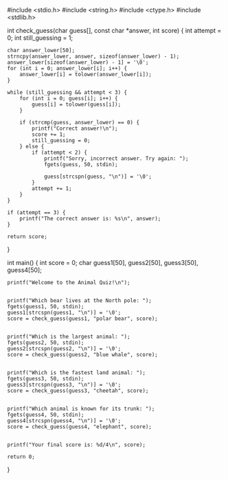 #include <stdio.h>
#include <string.h>
#include <ctype.h>
#include <stdlib.h>

int check_guess(char guess[], const char *answer, int score) {
    int attempt = 0;
    int still_guessing = 1;

    
    char answer_lower[50];
    strncpy(answer_lower, answer, sizeof(answer_lower) - 1);
    answer_lower[sizeof(answer_lower) - 1] = '\0'; 
    for (int i = 0; answer_lower[i]; i++) {
        answer_lower[i] = tolower(answer_lower[i]);
    }

    while (still_guessing && attempt < 3) {
        for (int i = 0; guess[i]; i++) {
            guess[i] = tolower(guess[i]);
        }

        if (strcmp(guess, answer_lower) == 0) {
            printf("Correct answer!\n");
            score += 1;
            still_guessing = 0;
        } else {
            if (attempt < 2) {
                printf("Sorry, incorrect answer. Try again: ");
                fgets(guess, 50, stdin);  
        
                guess[strcspn(guess, "\n")] = '\0';
            }
            attempt += 1;
        }
    }

    if (attempt == 3) {
        printf("The correct answer is: %s\n", answer);
    }

    return score;
}

int main() {
    int score = 0;
    char guess1[50], guess2[50], guess3[50], guess4[50];

    printf("Welcome to the Animal Quiz!\n");

    
    printf("Which bear lives at the North pole: ");
    fgets(guess1, 50, stdin);  
    guess1[strcspn(guess1, "\n")] = '\0'; 
    score = check_guess(guess1, "polar bear", score);


    printf("Which is the largest animal: ");
    fgets(guess2, 50, stdin);  
    guess2[strcspn(guess2, "\n")] = '\0';  
    score = check_guess(guess2, "blue whale", score);

    
    printf("Which is the fastest land animal: ");
    fgets(guess3, 50, stdin);  
    guess3[strcspn(guess3, "\n")] = '\0';  
    score = check_guess(guess3, "cheetah", score);

    
    printf("Which animal is known for its trunk: ");
    fgets(guess4, 50, stdin);  
    guess4[strcspn(guess4, "\n")] = '\0';  
    score = check_guess(guess4, "elephant", score);

    
    printf("Your final score is: %d/4\n", score);

    return 0;
}
